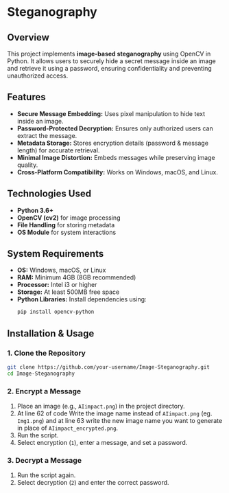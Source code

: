 # Steganography

## Overview
This project implements **image-based steganography** using OpenCV in Python. It allows users to securely hide a secret message inside an image and retrieve it using a password, ensuring confidentiality and preventing unauthorized access.

## Features
- **Secure Message Embedding:** Uses pixel manipulation to hide text inside an image.
- **Password-Protected Decryption:** Ensures only authorized users can extract the message.
- **Metadata Storage:** Stores encryption details (password & message length) for accurate retrieval.
- **Minimal Image Distortion:** Embeds messages while preserving image quality.
- **Cross-Platform Compatibility:** Works on Windows, macOS, and Linux.

## Technologies Used
- **Python 3.6+**
- **OpenCV (cv2)** for image processing
- **File Handling** for storing metadata
- **OS Module** for system interactions

## System Requirements
- **OS:** Windows, macOS, or Linux
- **RAM:** Minimum 4GB (8GB recommended)
- **Processor:** Intel i3 or higher
- **Storage:** At least 500MB free space
- **Python Libraries:** Install dependencies using:
  ```sh
  pip install opencv-python
  ```

## Installation & Usage
### 1. Clone the Repository
```sh
git clone https://github.com/your-username/Image-Steganography.git
cd Image-Steganography
```

### 2. Encrypt a Message
1. Place an image (e.g., `AIimpact.png`) in the project directory.
2. At line 62 of code Write the image name instead of `AIimpact.png` (eg. `Img1.png`) and at line 63 write the new image name you want to generate in place of `AIimpact_encrypted.png`.
3. Run the script.
4. Select encryption (`1`), enter a message, and set a password.

### 3. Decrypt a Message
1. Run the script again.
2. Select decryption (`2`) and enter the correct password.
